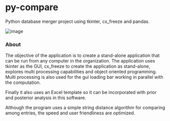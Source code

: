 # py-compare
Python database merger project using tkinter, cx_freeze and pandas. 

![image](https://user-images.githubusercontent.com/19597283/52545532-2b7d2480-2d86-11e9-9dfd-5a85d04e79a6.png)
 
### About
The objective of the application is to create a stand-alone application that can be run from any computer in the organization. 
The application uses tkinter as the GUI, cx_freeze to create the application as stand-alone, explores multi processing capabilities and object oriented programming. Multi processing is also used for the gui loading bar working in parallel with the computation. 

Finally it also uses an Excel template so it can be incorporated with prior and posterior analysis in this software.

Although the program uses a simple string distance algorithm for comparing among entries, the speed and user friendliness are optimized.
